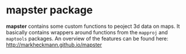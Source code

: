 # mapster package

**mapster** contains some custom functions to peoject 3d data on maps. It basically contains wrappers around functions from the `mapproj` and `maptools` packages. An overview of the features can be found here: http://markheckmann.github.io/mapster
